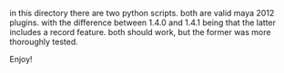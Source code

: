 in this directory there are two python scripts.
both are valid maya 2012 plugins. with the difference
between 1.4.0 and 1.4.1 being that the latter includes a record feature.
both should work, but the former was more thoroughly tested.

Enjoy!
